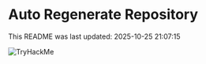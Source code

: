 # Auto Regenerate Repository

This README was last updated: 2025-10-25 21:07:15

 ![TryHackMe](https://tryhackme.com/badge/533634)